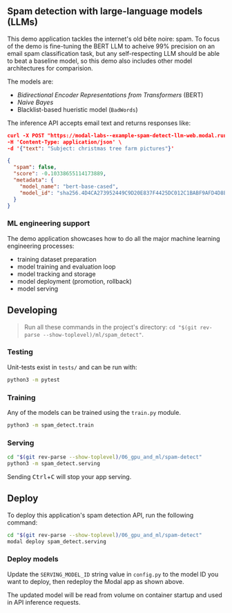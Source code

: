 ## Spam detection with large-language models (LLMs)

This demo application tackles the internet's old bête noire: spam. To focus of the demo
is fine-tuning the BERT LLM to acheive 99% precision on an email spam classification task, but
any self-respecting LLM should be able to beat a baseline model, so this demo also includes
other model architectures for comparision.

The models are:

- _Bidirectional Encoder Representations from Transformers_ (BERT)
- _Naive Bayes_
- Blacklist-based hueristic model (`BadWords`)

The inference API accepts email text and returns responses like:

```json
curl -X POST "https://modal-labs--example-spam-detect-llm-web.modal.run/api/v1/classify" \
-H 'Content-Type: application/json' \
-d '{"text": "Subject: christmas tree farm pictures"}'

{
  "spam": false,
  "score": -0.10338655114173889,
  "metadata": {
    "model_name": "bert-base-cased",
    "model_id": "sha256.4D4CA273952449C9D20E837F4425DC012C1BABF9AFD4D8E118BB50A596C72B87"
  }
}
```

### ML engineering support

The demo application showcases how to do all the major machine learning engineering processes:

- training dataset preparation
- model training and evaluation loop
- model tracking and storage
- model deployment (promotion, rollback)
- model serving

## Developing

> Run all these commands in the project's directory: `cd "$(git rev-parse --show-toplevel)/ml/spam_detect"`.

### Testing

Unit-tests exist in `tests/` and can be run with:

```bash
python3 -m pytest
```

### Training

Any of the models can be trained using the `train.py` module.

```bash
python3 -m spam_detect.train
```

### Serving

```bash
cd "$(git rev-parse --show-toplevel)/06_gpu_and_ml/spam-detect"
python3 -m spam_detect.serving
```

Sending <kbd>Ctrl</kbd>+<kbd>C</kbd> will stop your app serving.

## Deploy

To deploy this application's spam detection API, run the following command:

```bash
cd "$(git rev-parse --show-toplevel)/06_gpu_and_ml/spam-detect"
modal deploy spam_detect.serving
```

### Deploy models

Update the `SERVING_MODEL_ID` string value in `config.py` to the
model ID you want to deploy, then redeploy the Modal app as shown
above.

The updated model will be read from volume on container startup and
used in API inference requests.
